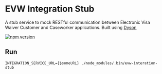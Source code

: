 # EVW Integration Stub

A stub service to mock RESTful communication between Electronic Visa Waiver Customer and Caseworker applications. Built using [Dyson](https://www.npmjs.com/package/dyson)

[![npm version](https://img.shields.io/npm/v/evw-integration-stub.svg?style=flat-square)](https://www.npmjs.com/package/evw-integration-stub)

## Run

```
INTEGRATION_SERVICE_URL={$someURL} ./node_modules/.bin/evw-interation-stub
```